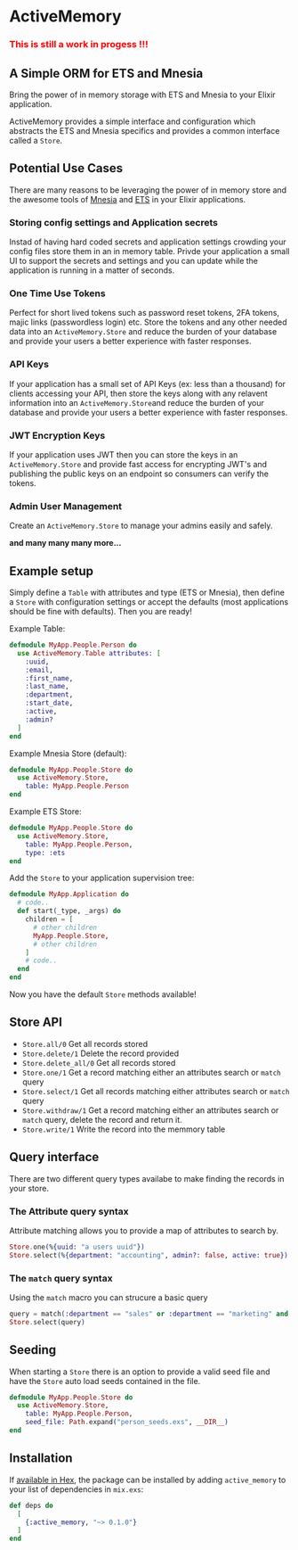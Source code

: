 # ActiveMemory

<span style="color:red">
  <h3>This is still a work in progess !!!</h3>
</span>


## **A Simple ORM for ETS and Mnesia**

Bring the power of in memory storage with ETS and Mnesia to your Elixir application. 

ActiveMemory provides a simple interface and configuration which abstracts the ETS and Mnesia specifics and provides a common interface called a `Store`.

## Potential Use Cases
There are many reasons to be leveraging the power of in memory store and the awesome tools of [Mnesia](https://www.erlang.org/doc/man/mnesia.html) and [ETS](https://www.erlang.org/doc/man/ets.html) in your Elixir applications.

### Storing config settings and Application secrets
Instad of having hard coded secrets and application settings crowding your config files store them in an in memory table. Privde your application a small UI to support the secrets and settings and you can update while the application is running in a matter of seconds.

### One Time Use Tokens 
Perfect for short lived tokens such as password reset tokens, 2FA tokens, majic links (passwordless login) etc. Store the tokens and any other needed data into an `ActiveMemory.Store` and reduce the burden of your database and provide your users a better experience with faster responses.

### API Keys
If your application has a small set of API Keys (ex: less than a thousand) for clients accessing your API, then store the keys along with any relavent information into an `ActiveMemory.Store`and reduce the burden of your database and provide your users a better experience with faster responses.

### JWT Encryption Keys
If your application uses JWT then you can store the keys in an `ActiveMemory.Store` and provide fast access for encrypting JWT's and publishing the public keys on an endpoint so consumers can verify the tokens.

### Admin User Management
Create an `ActiveMemory.Store` to manage your admins easily and safely. 

**and many many many more...**

## Example setup
Simply define a `Table` with attributes and type (ETS or Mnesia), then define a `Store` with configuration settings or accept the defaults (most applications should be fine with defaults). Then you are ready!

Example Table:
```elixir
defmodule MyApp.People.Person do
  use ActiveMemory.Table attributes: [
    :uuid, 
    :email, 
    :first_name,
    :last_name,
    :department,
    :start_date,
    :active,
    :admin?
  ]
end
```
Example Mnesia Store (default):
```elixir
defmodule MyApp.People.Store do
  use ActiveMemory.Store,
    table: MyApp.People.Person
end
```
Example ETS Store:
```elixir
defmodule MyApp.People.Store do
  use ActiveMemory.Store,
    table: MyApp.People.Person,
    type: :ets
end
```

Add the `Store` to your application supervision tree:
```elixir
defmodule MyApp.Application do
  # code..
  def start(_type, _args) do
    children = [
      # other children
      MyApp.People.Store,
      # other children
    ]
    # code..
  end
end
```

Now you have the default `Store` methods available!

## Store API
- `Store.all/0` Get all records stored
- `Store.delete/1` Delete the record provided
- `Store.delete_all/0` Get all records stored
- `Store.one/1` Get a record matching either an attributes search or `match` query
- `Store.select/1` Get all records matching either attributes search or `match` query
- `Store.withdraw/1` Get a record matching either an attributes search or `match` query, delete the record and return it.
- `Store.write/1` Write the record into the memmory table

## Query interface
There are two different query types availabe to make finding the records in your store. 
### The Attribute query syntax
Attribute matching allows you to provide a map of attributes to search by.
```elixir
Store.one(%{uuid: "a users uuid"})
Store.select(%{department: "accounting", admin?: false, active: true})
```
### The `match` query syntax
Using the `match` macro you can strucure a basic query 
```elixir
query = match(:department == "sales" or :department == "marketing" and :start_date > last_month)
Store.select(query)
```
## Seeding
When starting a `Store` there is an option to provide a valid seed file and have the `Store` auto load seeds contained in the file.
```elixir
defmodule MyApp.People.Store do
  use ActiveMemory.Store,
    table: MyApp.People.Person,
    seed_file: Path.expand("person_seeds.exs", __DIR__)
end
```

## Installation

If [available in Hex](https://hex.pm/docs/publish), the package can be installed
by adding `active_memory` to your list of dependencies in `mix.exs`:

```elixir
def deps do
  [
    {:active_memory, "~> 0.1.0"}
  ]
end
```


